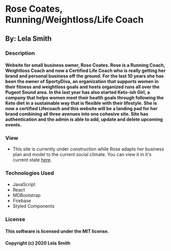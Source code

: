 # Rose Coates, Running/Weightloss/Life Coach
## By: Lela Smith

### Description
#### Website for small business owner, Rose Coates. Rose is a Running Coach, Weightloss Coach and now a Certified Life Coach who is really getting her brand and personal business off the ground. For the last 10 years she has been the owner of SportyDiva, an organization that supports women in their fitness and weightloss goals and hosts organized runs all over the Pugeot Sound area. In the last year has also started Keto-ish Girl, a company that helps women meet their health goals through following the Keto diet in a sustainable way that is flexible with their lifestyle. She is now a certified Lifecoach and this website will be a landing pad for her brand combining all three avenues into one cohesive site. Site has authentication and the admin is able to add, update and delete upcoming events. 

### View
* This site is currently under construction while Rose adapts her business plan and model to the current social climate. You can view it in it's current state [here](https://ketoish-girl-test.firebaseapp.com/).


### Technologies Used
* JavaScript
* React
* MDBootstrap
* Firebase
* Styled Components

### License
#### This software is licensed under the MIT license.

#### Copyright (c) 2020 Lela Smith
